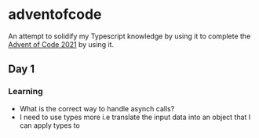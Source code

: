 # adventofcode

An attempt to solidify my Typescript knowledge by using it to complete the [Advent of Code 2021](https://adventofcode.com/2021) by using it.

## Day 1

### Learning

* What is the correct way to handle asynch calls?
* I need to use types more i.e translate the input data into an object that I can apply types to

